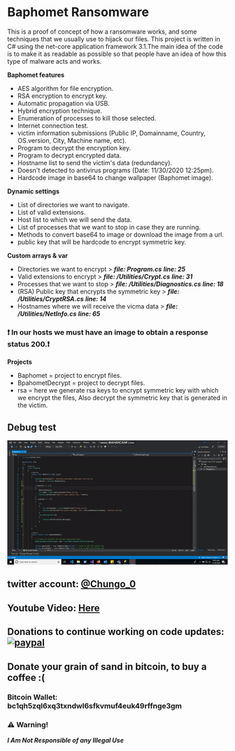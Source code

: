 # Baphomet Ransomware

This is a proof of concept of how a ransomware works, and some techniques that we usually use to hijack our files.
This project is written in C# using the net-core application framework 3.1.The main idea of the code is to make it as readable as possible so that people have an idea of how this type of malware acts and works.

**Baphomet features**

* AES algorithm for file encryption.
* RSA encryption to encrypt key.
* Automatic propagation via USB.
* Hybrid encryption technique.
* Enumeration of processes to kill those selected.
* Internet connection test.
* victim information submissions (Public IP, Domainname, Country, OS.version, City, Machine name, etc).
* Program to decrypt the encryption key.
* Program to decrypt encrypted data.
* Hostname list to send the victim's data (redundancy).
* Doesn't detected to antivirus programs (Date: 11/30/2020 12:25pm).
* Hardcode image in base64 to change wallpaper (Baphomet image).

**Dynamic settings**

* List of directories we want to navigate.
* List of valid extensions.
* Host list to which we will send the data.
* List of processes that we want to stop in case they are running.
* Methods to convert base64 to image or download the image from a url.
* public key that will be hardcode to encrypt symmetric key.

**Custom arrays & var**

* Directories we want to encrypt >
***file: Program.cs***
***line: 25***
* Valid extensions to encrypt >
***file: /Utilities/Crypt.cs***
***line: 31***
* Processes that we want to stop >
***file: /Utilities/Diagnostics.cs***
***line: 18***
* (RSA) Public key that encrypts the symmetric key > 
***file: /Utilities/CryptRSA.cs***
***line: 14***
* Hostnames where we will receive the vicma data > 
***file: /Utilities/NetInfo.cs***
***line: 65***

### :heavy_exclamation_mark: In our hosts we must have an image to obtain a response status 200.:heavy_exclamation_mark:


**Projects**
* Baphomet = project to encrypt files.
* BpahometDecrypt = project to decrypt files.
* rsa = here we generate rsa keys to encrypt symmetric key with which we encrypt the files, Also decrypt the symmetric key that is generated in the victim.

## Debug test
![Alt Text](example-gif.gif)

## twitter account: [@Chungo_0](https://twitter.com/Chungo_0)
## Youtube Video: [Here](https://youtu.be/AdNmxlgqm_A)
## Donations to continue working on code updates: [![paypal](https://www.paypalobjects.com/en_US/i/btn/btn_donateCC_LG.gif)](https://paypal.me/Sh4rk0)
## Donate your grain of sand in bitcoin, to buy a coffee :( 
### Bitcoin Wallet: bc1qh5zql6xq3txndwl6sfkvmuf4euk49rffnge3gm
### :warning: Warning!

***I Am Not Responsible of any Illegal Use***

